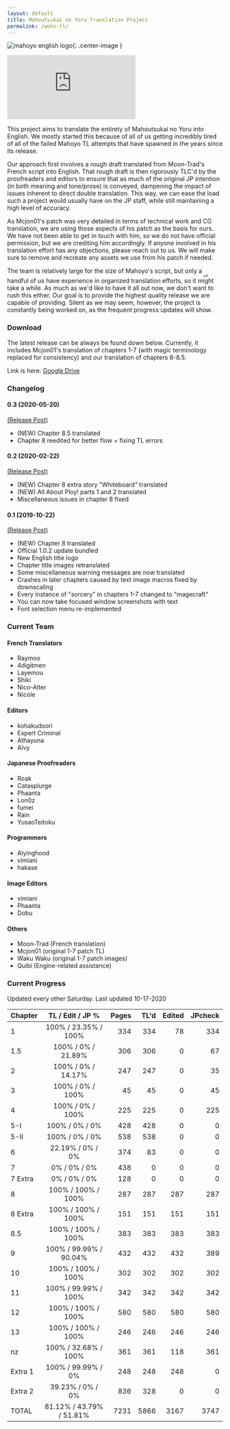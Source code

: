 ```yaml
---
layout: default
title: Mahoutsukai no Yoru Translation Project
permalink: /wohn-tl/
---
```


![mahoyo english logo](https://cdn.discordapp.com/attachments/491737125591580692/665809169793679380/mahoyo_english_logo.png){: .center-image }

<div class="youtube-video-embed-wrapper"><iframe class="youtube-video-embed-content" src="https://www.youtube.com/embed/Uf-9w9O5B7o" frameborder="0" allowfullscreen></iframe></div>

This project aims to translate the entirety of Mahoutsukai no Yoru into English. We mostly started this because of all of us getting incredibly tired of all of the failed Mahoyo TL attempts that have spawned in the years since its release.

Our approach first involves a rough draft translated from Moon-Trad's French script into English. That rough draft is then rigorously TLC'd by the proofreaders and editors to ensure that as much of the original JP intention (in both meaning and tone/prose) is conveyed, dampening the impact of issues inherent to direct double translation. This way, we can ease the load such a project would usually have on the JP staff, while still maintaining a high level of accuracy. 

As Mcjon01's patch was very detailed in terms of technical work and CG translation, we are using those aspects of his patch as the basis for ours. We have not been able to get in touch with him, so we do not have official permission, but we are crediting him accordingly. If anyone involved in his translation effort has any objections, please reach out to us. We will make sure to remove and recreate any assets we use from his patch if needed.

The team is relatively large for the size of Mahoyo's script, but only a handful of us have experience in organized translation efforts, so it <ruby>might<rp>(</rp><rt>will</rt><rp>)</rp></ruby> take a while. As much as we'd like to have it all out now, we don't want to rush this either. Our goal is to provide the highest quality release we are capable of providing. Silent as we may seem, however, the project is constantly being worked on, as the frequent progress updates will show.

### Download
The latest release can be always be found down below. Currently, it includes Mcjon01's translation of chapters 1-7 (with magic terminology replaced for consistency) and our translation of chapters 8-8.5.

Link is here: [Google Drive](https://drive.google.com/file/d/1MACYFN9tUWD6Pxpw4Zd2jt38rID3gJ3f/view)

### Changelog
#### 0.3 (2020-05-20)
[\(Release Post\)](https://forums.nrvnqsr.com/showthread.php/8586/page7?p=3064717#post3064717)
* (NEW) Chapter 8.5 translated
* Chapter 8 reedited for better flow + fixing TL errors

#### 0.2 (2020-02-22)
[\(Release Post\)](https://forums.nrvnqsr.com/showthread.php/8586/page5?p=3045386#post3045386)
* (NEW) Chapter 8 extra story "Whiteboard" translated
* (NEW) All About Ploy! parts 1 and 2 translated
* Miscellaneous issues in chapter 8 fixed

#### 0.1 (2019-10-22)
[\(Release Post\)](https://forums.nrvnqsr.com/showthread.php/8586/page2?p=3021055#post3021055)
* (NEW) Chapter 8 translated
* Official 1.0.2 update bundled
* New English title logo
* Chapter title images retranslated
* Some miscellaneous warning messages are now translated
* Crashes in later chapters caused by text image macros fixed by downscaling
* Every instance of "sorcery" in chapters 1-7 changed to "magecraft"
* You can now take focused window screenshots with text
* Font selection menu re-implemented

### Current Team

#### French Translators
* Raymoo
* 4digitmen
* Layemou
* Shiki
* Nico-Alter
* Nicole

#### Editors
* kohakudoori
* Expert Criminal
* Athayuna
* Alvy  

#### Japanese Proofreaders
* Roak
* Catasplurge
* Phaanta
* Lon0z
* fumei
* Rain
* YusaoTeitoku  

#### Programmers
* Alyinghood
* vimiani
* hakase

#### Image Editors
* vimiani
* Phaanta
* Dobu

#### Others
* Moon-Trad (French translation)
* Mcjon01 (original 1-7 patch TL)
* Waku Waku (original 1-7 patch images)
* Quibi (Engine-related assistance)

### Current Progress
Updated every other Saturday. Last updated 10-17-2020

| Chapter  | TL / Edit / JP %         | Pages   | TL'd   | Edited | JPcheck |
| -------- |:------------------------:| -------:| ------:| ------:| -------:|
| 1        | 100% / 23.35% / 100%     | 334     | 334    | 78     | 334     |
| 1.5      | 100% / 0% / 21.89%       | 306     | 306    | 0      | 67      |
| 2        | 100% / 0% / 14.17%       | 247     | 247    | 0      | 35      |
| 3        | 100% / 0% / 100%         | 45      | 45     | 0      | 45      |
| 4        | 100% / 0% / 100%         | 225     | 225    | 0      | 225     |
| 5-I      | 100% / 0% / 0%           | 428     | 428    | 0      | 0       |
| 5-II     | 100% / 0% / 0%           | 538     | 538    | 0      | 0       |
| 6        | 22.19% / 0% / 0%         | 374     | 83     | 0      | 0       |
| 7        | 0% / 0% / 0%             | 438     | 0      | 0      | 0       |
| 7 Extra  | 0% / 0% / 0%             | 128     | 0      | 0      | 0       |
| 8        | 100% / 100% / 100%       | 287     | 287    | 287    | 287     |
| 8 Extra  | 100% / 100% / 100%       | 151     | 151    | 151    | 151     |
| 8.5      | 100% / 100% / 100%       | 383     | 383    | 383    | 383     |
| 9        | 100% / 99.99% / 90.04%   | 432     | 432    | 432    | 389     |
| 10       | 100% / 100% / 100%       | 302     | 302    | 302    | 302     |
| 11       | 100% / 99.99% / 100%     | 342     | 342    | 342    | 342     |
| 12       | 100% / 100% / 100%       | 580     | 580    | 580    | 580     |
| 13       | 100% / 100% / 100%       | 246     | 246    | 246    | 246     |
| nz       | 100% / 32.68% / 100%     | 361     | 361    | 118    | 361     |
| Extra 1  | 100% / 99.99% / 0%       | 248     | 248    | 248    | 0       |
| Extra 2  | 39.23% / 0% / 0%         | 836     | 328    | 0      | 0       | 
| TOTAL    | 81.12% / 43.79% / 51.81% | 7231    | 5866   | 3167   | 3747    |
